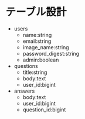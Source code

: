 # テーブル設計
- users
   - name:string
   - email:string
   - image_name:string
   - password_digest:string
   - admin:boolean
- questions
   - title:string
   - body:text
   - user_id:bigint
- answers
   - body:text
   - user_id:bigint
   - question_id:bigint